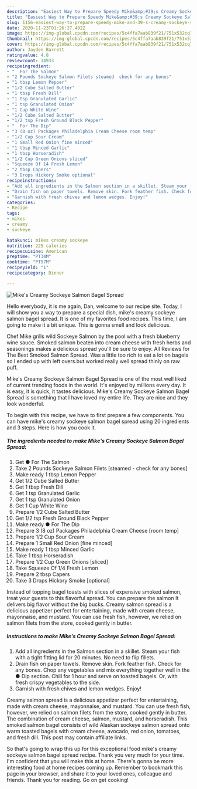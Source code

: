 ```yaml
---
description: "Easiest Way to Prepare Speedy Mike&amp;#39;s Creamy Sockeye Salmon Bagel Spread"
title: "Easiest Way to Prepare Speedy Mike&amp;#39;s Creamy Sockeye Salmon Bagel Spread"
slug: 1156-easiest-way-to-prepare-speedy-mike-and-39-s-creamy-sockeye-salmon-bagel-spread
date: 2020-11-23T01:26:27.492Z
image: https://img-global.cpcdn.com/recipes/5c4ffa7aab839f21/751x532cq70/mikes-creamy-sockeye-salmon-bagel-spread-recipe-main-photo.jpg
thumbnail: https://img-global.cpcdn.com/recipes/5c4ffa7aab839f21/751x532cq70/mikes-creamy-sockeye-salmon-bagel-spread-recipe-main-photo.jpg
cover: https://img-global.cpcdn.com/recipes/5c4ffa7aab839f21/751x532cq70/mikes-creamy-sockeye-salmon-bagel-spread-recipe-main-photo.jpg
author: Jayden Barrett
ratingvalue: 4.8
reviewcount: 34933
recipeingredient:
- "  For The Salmon"
- "2 Pounds Sockeye Salmon Filets steamed  check for any bones"
- "1 tbsp Lemon Pepper"
- "1/2 Cube Salted Butter"
- "1 tbsp Fresh Dill"
- "1 tsp Granulated Garlic"
- "1 tsp Granulated Onion"
- "1 Cup White Wine"
- "1/2 Cube Salted Butter"
- "1/2 tsp Fresh Ground Black Pepper"
- "  For The Dip"
- "3 (8 oz) Packages Philadelphia Cream Cheese room temp"
- "1/2 Cup Sour Cream"
- "1 Small Red Onion fine minced"
- "1 tbsp Minced Garlic"
- "1 tbsp Horseradish"
- "1/2 Cup Green Onions sliced"
- "Squeeze Of 14 Fresh Lemon"
- "2 tbsp Capers"
- "3 Drops Hickory Smoke optional"
recipeinstructions:
- "Add all ingredients in the Salmon section in a skillet. Steam your fish with a tight fitting lid for 20 minutes. No need to flip fillets."
- "Drain fish on paper towels. Remove skin. Fork feather fish. Check for any bones. Chop any vegetables and mix everything together well in the ● Dip section. Chill for 1 hour and serve on toasted bagels. Or, with fresh crispy vegetables to the side."
- "Garnish with fresh chives and lemon wedges. Enjoy!"
categories:
- Recipe
tags:
- mikes
- creamy
- sockeye

katakunci: mikes creamy sockeye 
nutrition: 225 calories
recipecuisine: American
preptime: "PT34M"
cooktime: "PT57M"
recipeyield: "1"
recipecategory: Dinner

---
```



![Mike&#39;s Creamy Sockeye Salmon Bagel Spread](https://img-global.cpcdn.com/recipes/5c4ffa7aab839f21/751x532cq70/mikes-creamy-sockeye-salmon-bagel-spread-recipe-main-photo.jpg)

Hello everybody, it is me again, Dan, welcome to our recipe site. Today, I will show you a way to prepare a special dish, mike&#39;s creamy sockeye salmon bagel spread. It is one of my favorites food recipes. This time, I am going to make it a bit unique. This is gonna smell and look delicious.

Chef Mike grills wild Sockeye Salmon by the pool with a fresh blueberry wine sauce. Smoked salmon beaten into cream cheese with fresh herbs and seasonings makes a delicious spread you&#39;ll be sure to enjoy. All Reviews for The Best Smoked Salmon Spread. Was a little too rich to eat a lot on bagels so I ended up with left overs.but worked really well spread thinly on raw puff.

Mike&#39;s Creamy Sockeye Salmon Bagel Spread is one of the most well liked of current trending foods in the world. It's enjoyed by millions every day. It is easy, it is quick, it tastes delicious. Mike&#39;s Creamy Sockeye Salmon Bagel Spread is something that I have loved my entire life. They are nice and they look wonderful.


To begin with this recipe, we have to first prepare a few components. You can have mike&#39;s creamy sockeye salmon bagel spread using 20 ingredients and 3 steps. Here is how you cook it.

<!--inarticleads1-->

##### The ingredients needed to make Mike&#39;s Creamy Sockeye Salmon Bagel Spread:

1. Get  ● For The Salmon
1. Take 2 Pounds Sockeye Salmon Filets [steamed - check for any bones]
1. Make ready 1 tbsp Lemon Pepper
1. Get 1/2 Cube Salted Butter
1. Get 1 tbsp Fresh Dill
1. Get 1 tsp Granulated Garlic
1. Get 1 tsp Granulated Onion
1. Get 1 Cup White Wine
1. Prepare 1/2 Cube Salted Butter
1. Get 1/2 tsp Fresh Ground Black Pepper
1. Make ready  ● For The Dip
1. Prepare 3 (8 oz) Packages Philadelphia Cream Cheese [room temp]
1. Prepare 1/2 Cup Sour Cream
1. Prepare 1 Small Red Onion [fine minced]
1. Make ready 1 tbsp Minced Garlic
1. Take 1 tbsp Horseradish
1. Prepare 1/2 Cup Green Onions [sliced]
1. Take Squeeze Of 1/4 Fresh Lemon
1. Prepare 2 tbsp Capers
1. Take 3 Drops Hickory Smoke [optional]


Instead of topping bagel toasts with slices of expensive smoked salmon, treat your guests to this flavorful spread. You can prepare the salmon It delivers big flavor without the big bucks. Creamy salmon spread is a delicious appetizer perfect for entertaining, made with cream cheese, mayonnaise, and mustard. You can use fresh fish, however, we relied on salmon filets from the store, cooked gently in butter. 

<!--inarticleads2-->

##### Instructions to make Mike&#39;s Creamy Sockeye Salmon Bagel Spread:

1. Add all ingredients in the Salmon section in a skillet. Steam your fish with a tight fitting lid for 20 minutes. No need to flip fillets.
1. Drain fish on paper towels. Remove skin. Fork feather fish. Check for any bones. Chop any vegetables and mix everything together well in the ● Dip section. Chill for 1 hour and serve on toasted bagels. Or, with fresh crispy vegetables to the side.
1. Garnish with fresh chives and lemon wedges. Enjoy!


Creamy salmon spread is a delicious appetizer perfect for entertaining, made with cream cheese, mayonnaise, and mustard. You can use fresh fish, however, we relied on salmon filets from the store, cooked gently in butter. The combination of cream cheese, salmon, mustard, and horseradish. This smoked salmon bagel consists of wild Alaskan sockeye salmon spread onto warm toasted bagels with cream cheese, avocado, red onion, tomatoes, and fresh dill. This post may contain affiliate links. 

So that's going to wrap this up for this exceptional food mike&#39;s creamy sockeye salmon bagel spread recipe. Thank you very much for your time. I'm confident that you will make this at home. There's gonna be more interesting food at home recipes coming up. Remember to bookmark this page in your browser, and share it to your loved ones, colleague and friends. Thank you for reading. Go on get cooking!
